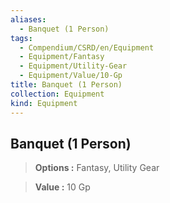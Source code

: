 ```yaml
---
aliases:
  - Banquet (1 Person)
tags:
  - Compendium/CSRD/en/Equipment
  - Equipment/Fantasy
  - Equipment/Utility-Gear
  - Equipment/Value/10-Gp
title: Banquet (1 Person)
collection: Equipment
kind: Equipment
---
```

## Banquet (1 Person)    
    
>    
> **Options :** Fantasy, Utility Gear    
> **Value :** 10 Gp